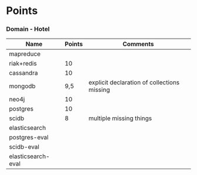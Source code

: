 # Points

### Domain - Hotel

| Name               	| Points 	| Comments 	|
|--------------------	|--------	|----------	|
| mapreduce          	|        	|          	|
| riak+redis         	| 10     	|          	|
| cassandra          	| 10     	|          	|
| mongodb            	| 9,5    	| explicit declaration of collections missing	|
| neo4j              	| 10     	|          	|
| postgres           	| 10     	|          	|
| scidb              	| 8      	| multiple missing things         	|
| elasticsearch      	|        	|          	|
| postgres-eval      	|        	|          	|
| scidb-eval         	|        	|          	|
| elasticsearch-eval 	|        	|          	|